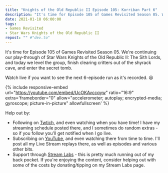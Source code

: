 ```yaml
---
title: "Knights of the Old Republic II Episode 105: Korriban Part 6"
description: "It's time for Episode 105 of Games Revisited Season 05. We're continuing our play-through of Star Wars Knights of the Old Republic II: The Sith Lords, and today we level the group, finish clearing critters out of the shyrack cave, and enter the secret tomb."
date: 2021-01-18 06:00:00
tags:
- Games Revisited
- Star Wars Knights of the Old Republic II
repost: "" #"dev.to"
---
```


It's time for Episode 105 of Games Revisited Season 05. We're continuing our play-through of Star Wars Knights of the Old Republic II: The Sith Lords, and today we level the group, finish clearing critters out of the shyrack cave, and enter the secret tomb.

Watch live if you want to see the next 6-episode run as it's recorded. :smiley:
<!--more-->

{% include responsive-embed url="https://youtube.com/embed/UcOKAvccqyw" ratio="16:9" extra='frameborder="0" allow="accelerometer; autoplay; encrypted-media; gyroscope; picture-in-picture" allowfullscreen' %}

Help out by:
 * Following on [Twtich](https://twitch.tv/AnonJr_Live), and even watching when you have time! I have my streaming schedule posted there, and I sometimes do random extras - so if you follow you'll get notified when I go live.
 * Subscribing on [YouTube](http://www.youtube.com/channel/UCXafqhKHbkSUIrq0LAuu0tw), and even watching there from time to time. I'll post all my Live Stream replays there, as well as episodes and various other bits.
 * Support through [Stream Labs](https://streamlabs.com/anonjr_live) - this is pretty much running out of my back pocket. If you're enjoying the content, consider helping out with some of the costs by donating/tipping on my Stream Labs page.